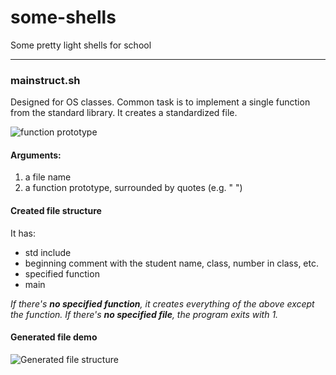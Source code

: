 # some-shells
Some pretty light shells for school

---

### mainstruct.sh
Designed for OS classes. Common task is to implement a single function from the standard library. It creates a standardized file.

![function prototype](../../../../Pictures/bashscr.png)

#### Arguments:
1. a file name
2. a function prototype, surrounded by quotes (e.g. " ")
#### Created file structure
It has:
- std include
- beginning comment with the student name, class, number in class, etc.
- specified function
- main

*If there's **no specified function**, it creates everything of the above except the function.
If there's **no specified file**, the program exits with 1.*

#### Generated file demo
![Generated file structure](../../../../Pictures/file_struct.png)
